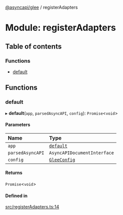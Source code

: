 [@asyncapi/glee](../README.md) / registerAdapters

# Module: registerAdapters

## Table of contents

### Functions

- [default](registerAdapters.md#default)

## Functions

### default

▸ **default**(`app`, `parsedAsyncAPI`, `config`): `Promise`<`void`\>

#### Parameters

| Name | Type |
| :------ | :------ |
| `app` | [`default`](../classes/lib_glee.default.md) |
| `parsedAsyncAPI` | `AsyncAPIDocumentInterface` |
| `config` | [`GleeConfig`](lib.md#gleeconfig) |

#### Returns

`Promise`<`void`\>

#### Defined in

[src/registerAdapters.ts:14](https://github.com/asyncapi/glee/blob/a775cd5/src/registerAdapters.ts#L14)
